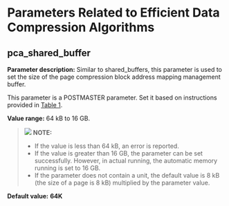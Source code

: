 # Parameters Related to Efficient Data Compression Algorithms<a name="EN-US_TOPIC_0000001331391822"></a>

## pca\_shared\_buffer<a name="section484914735817"></a>

**Parameter description:** Similar to shared\_buffers, this parameter is used to set the size of the page compression block address mapping management buffer.

This parameter is a POSTMASTER parameter. Set it based on instructions provided in [Table 1](../DatabaseAdministrationGuide/resetting-parameters.md#en-us_topic_0283137176_en-us_topic_0237121562_en-us_topic_0059777490_t91a6f212010f4503b24d7943aed6d846).
 
**Value range:** 64 kB to 16 GB.
 
>![](public_sys-resources/icon-note.gif) **NOTE:**
>-   If the value is less than 64 kB, an error is reported.
>-   If the value is greater than 16 GB, the parameter can be set successfully. However, in actual running, the automatic memory running is set to 16 GB.
>-   If the parameter does not contain a unit, the default value is 8 kB \(the size of a page is 8 kB\) multiplied by the parameter value.

**Default value:** **64K**
